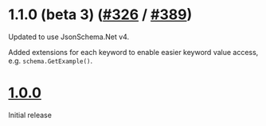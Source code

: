 # 1.1.0 (beta 3) ([#326](https://github.com/gregsdennis/json-everything/pull/326) / [#389](https://github.com/gregsdennis/json-everything/pull/389))

Updated to use JsonSchema.Net v4.

Added extensions for each keyword to enable easier keyword value access, e.g. `schema.GetExample()`.

# [1.0.0]()

Initial release